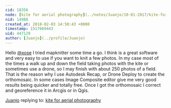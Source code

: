```yaml
---
cid: 18356
node: [kite for aerial photography](../notes/Juanjo/10-01-2017/kite-for-aerial-photography)
nid: 14988
created_at: 2018-02-03 14:50:43 +0000
timestamp: 1517669443
uid: 447129
author: [Juanjo](../profile/Juanjo)
---
```


Hello [@xose](/profile/xose)
I tried mapknitter some time a go. I think is a great software and very easy to use if you want to knit a few photos. In my case most of the times a walk up and down the field taking photos with the kite or sometimes use a drone, so I may finish with about 250 photos of a field. That is the reason why I use Autodesk Recap, or Drone Deploy to create the orthomosaic. In some cases Image Composite editor give me very good results being quicker and totally free. Once I got the orthomosaic I correct and georeference it in Arcgis or in Qgis. 

[Juanjo](../profile/Juanjo) replying to: [kite for aerial photography](../notes/Juanjo/10-01-2017/kite-for-aerial-photography)

